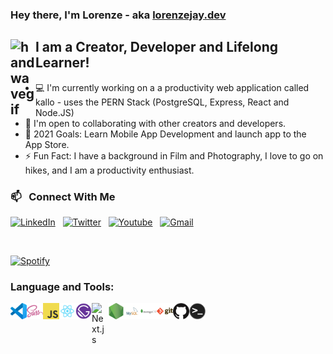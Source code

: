 ### Hey there, I'm Lorenze - aka [lorenzejay.dev](https://lorenzejay.dev/)

## <img alt="handwavegif" src="https://user-images.githubusercontent.com/39513876/112366216-8cfe7400-8cfe-11eb-8116-7d3dbae20e97.gif" width="40" align="left"/> I am a Creator, Developer and Lifelong Learner!

- 💻 I'm currently working on a a productivity web application called kallo - uses the PERN Stack (PostgreSQL, Express, React and Node.JS)
- 🤝 I'm open to collaborating with other creators and developers.
- 🎯 2021 Goals: Learn Mobile App Development and launch app to the App Store.
- ⚡ Fun Fact: I have a background in Film and Photography, I love to go on hikes, and I am a productivity enthusiast.  

### 📫 &nbsp; Connect With Me

<!-- [<img align='left'  alt='lorenzejay' width='22px' src='https://raw.githubusercontent.com/iconic/open-iconic/master/svg/globe.svg' />](https://lorenzejay.dev/) -->

<!-- [<img align='left'  alt='lorenzejayTech | Twitter' width='22px' src='https://cdn.jsdelivr.net/npm/simple-icons@v3/icons/twitter.svg' style='color:#1DA1F2' />](https://twitter.com/lorenzejaytech)
[<img align='left' alt='Lorenze Hernandez | Youtube' width='22px' src='https://cdn.jsdelivr.net/npm/simple-icons@v3/icons/youtube.svg' style='color:red' />](https://www.youtube.com/channel/ucjyobkvhv4dmnuewghcmf7w)
[<img align='left' alt='lorenzejayTech | Twitter' width='22px' src='https://cdn.jsdelivr.net/npm/simple-icons@v3/icons/linkedin.svg' style='color:#2867B2 ' />](https://www.linkedin.com/in/lorenzehernandez/) -->

<a href="https://www.linkedin.com/in/lorenzehernandez/"><img alt="LinkedIn" src="https://img.shields.io/badge/linkedin%20-%230077B5.svg?&style=flat&logo=linkedin&logoColor=white"/></a> &nbsp;
<a href="https://twitter.com/lorenzejaytech"><img alt="Twitter" src="https://img.shields.io/badge/twitter%20-%230077B5.svg?&style=flat&logo=twitter&logoColor=white"/></a> &nbsp;
<a href="https://www.youtube.com/channel/UCJYobKvhV4dmnUeWgHcmf7w"><img alt="Youtube" src="https://img.shields.io/badge/-youtube_-E4405F?style=flat&logo=youtube&logoColor=white"/></a> &nbsp;
<a href="mailto:lorenzejaytech@gmail.com"><img alt="Gmail" src="https://img.shields.io/badge/Gmail-D14836?style=flat&logo=gmail&logoColor=white" /></a> &nbsp;

<br />

[![Spotify](https://now-playing-lorenzejay.vercel.app/api/spotify)](https://open.spotify.com/user/vnnqm5ith6h98r7q62tnlhhaz?si=ac6fc441fe1a40bf)

### Language and Tools:

[<img align="left" alt="Visual Studio Code" width="26px" src="https://raw.githubusercontent.com/github/explore/80688e429a7d4ef2fca1e82350fe8e3517d3494d/topics/visual-studio-code/visual-studio-code.png" />][webdevplaylist]

<!-- [<img align="left" alt="HTML5" width="26px" src="https://raw.githubusercontent.com/github/explore/80688e429a7d4ef2fca1e82350fe8e3517d3494d/topics/html/html.png" />][webdevplaylist] -->
<!-- [<img align="left" alt="CSS3" width="26px" src="https://raw.githubusercontent.com/github/explore/80688e429a7d4ef2fca1e82350fe8e3517d3494d/topics/css/css.png" />][cssplaylist] -->

[<img align="left" alt="Sass" width="26px" src="https://raw.githubusercontent.com/github/explore/80688e429a7d4ef2fca1e82350fe8e3517d3494d/topics/sass/sass.png" />][cssplaylist]
[<img align="left" alt="JavaScript" width="26px" src="https://raw.githubusercontent.com/github/explore/80688e429a7d4ef2fca1e82350fe8e3517d3494d/topics/javascript/javascript.png" />][jsplaylist]
[<img align="left" alt="React" width="26px" src="https://raw.githubusercontent.com/github/explore/80688e429a7d4ef2fca1e82350fe8e3517d3494d/topics/react/react.png" />][reactplaylist]
[<img align="left" alt="Gatsby" width="26px" src="https://raw.githubusercontent.com/github/explore/e94815998e4e0713912fed477a1f346ec04c3da2/topics/gatsby/gatsby.png" />][webdevplaylist]

[<img align="left" alt="Next.js" width="26px" src="https://camo.githubusercontent.com/92ec9eb7eeab7db4f5919e3205918918c42e6772562afb4112a2909c1aaaa875/68747470733a2f2f6173736574732e76657263656c2e636f6d2f696d6167652f75706c6f61642f76313630373535343338352f7265706f7369746f726965732f6e6578742d6a732f6e6578742d6c6f676f2e706e67" />][webdevplaylist]

[<img align="left" alt="Node.js" width="26px" src="https://raw.githubusercontent.com/github/explore/80688e429a7d4ef2fca1e82350fe8e3517d3494d/topics/nodejs/nodejs.png" />][webdevplaylist]

[<img align="left" alt="MySQL" width="26px" src="https://raw.githubusercontent.com/github/explore/80688e429a7d4ef2fca1e82350fe8e3517d3494d/topics/mysql/mysql.png" />][webdevplaylist]

[<img align="left" alt="MongoDB" width="26px" src="https://raw.githubusercontent.com/github/explore/80688e429a7d4ef2fca1e82350fe8e3517d3494d/topics/mongodb/mongodb.png" />][webdevplaylist]
[<img align="left" alt="Git" width="26px" src="https://raw.githubusercontent.com/github/explore/80688e429a7d4ef2fca1e82350fe8e3517d3494d/topics/git/git.png" />][webdevplaylist]
[<img align="left" alt="GitHub" width="26px" src="https://raw.githubusercontent.com/github/explore/78df643247d429f6cc873026c0622819ad797942/topics/github/github.png" />][webdevplaylist]
[<img align="left" alt="Terminal" width="26px" src="https://raw.githubusercontent.com/github/explore/80688e429a7d4ef2fca1e82350fe8e3517d3494d/topics/terminal/terminal.png" />][webdevplaylist]

[webdevplaylist]: https://open.spotify.com/playlist/3DIjw8eboATMgRN2RC6mz6?si=e8e6ed3b65f34f8e
[reactplaylist]: https://open.spotify.com/playlist/3DIjw8eboATMgRN2RC6mz6?si=e8e6ed3b65f34f8e
[cssplaylist]: https://open.spotify.com/playlist/3DIjw8eboATMgRN2RC6mz6?si=e8e6ed3b65f34f8e
[jsplaylist]: https://open.spotify.com/playlist/3DIjw8eboATMgRN2RC6mz6?si=e8e6ed3b65f34f8e
[twitter]: https://twitter.com/lorenzejaytech
[linkedin]: https://www.linkedin.com/in/lorenzehernandez/
[youtube]: https://www.youtube.com/channel/ucjyobkvhv4dmnuewghcmf7w
